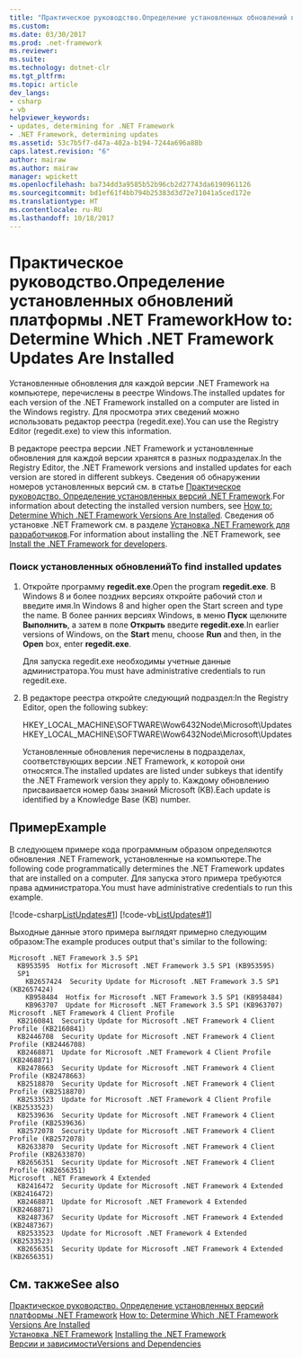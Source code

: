 ```yaml
---
title: "Практическое руководство.Определение установленных обновлений платформы .NET Framework"
ms.custom: 
ms.date: 03/30/2017
ms.prod: .net-framework
ms.reviewer: 
ms.suite: 
ms.technology: dotnet-clr
ms.tgt_pltfrm: 
ms.topic: article
dev_langs:
- csharp
- vb
helpviewer_keywords:
- updates, determining for .NET Framework
- .NET Framework, determining updates
ms.assetid: 53c7b5f7-d47a-402a-b194-7244a696a88b
caps.latest.revision: "6"
author: mairaw
ms.author: mairaw
manager: wpickett
ms.openlocfilehash: ba734dd3a9585b52b96cb2d27743da6190961126
ms.sourcegitcommit: bd1ef61f4bb794b25383d3d72e71041a5ced172e
ms.translationtype: HT
ms.contentlocale: ru-RU
ms.lasthandoff: 10/18/2017
---
```

# <a name="how-to-determine-which-net-framework-updates-are-installed"></a><span data-ttu-id="124eb-102">Практическое руководство.Определение установленных обновлений платформы .NET Framework</span><span class="sxs-lookup"><span data-stu-id="124eb-102">How to: Determine Which .NET Framework Updates Are Installed</span></span>
<span data-ttu-id="124eb-103">Установленные обновления для каждой версии .NET Framework на компьютере, перечислены в реестре Windows.</span><span class="sxs-lookup"><span data-stu-id="124eb-103">The installed updates for each version of the .NET Framework installed on a computer are listed in the Windows registry.</span></span> <span data-ttu-id="124eb-104">Для просмотра этих сведений можно использовать редактор реестра (regedit.exe).</span><span class="sxs-lookup"><span data-stu-id="124eb-104">You can use the Registry Editor (regedit.exe) to view this information.</span></span>  
  
 <span data-ttu-id="124eb-105">В редакторе реестра версии .NET Framework и установленные обновления для каждой версии хранятся в разных подразделах.</span><span class="sxs-lookup"><span data-stu-id="124eb-105">In the Registry Editor, the .NET Framework versions and installed updates for each version are stored in different subkeys.</span></span> <span data-ttu-id="124eb-106">Сведения об обнаружении номеров установленных версий см. в статье [Практическое руководство. Определение установленных версий .NET Framework](../../../docs/framework/migration-guide/how-to-determine-which-versions-are-installed.md).</span><span class="sxs-lookup"><span data-stu-id="124eb-106">For information about detecting the installed version numbers, see [How to: Determine Which .NET Framework Versions Are Installed](../../../docs/framework/migration-guide/how-to-determine-which-versions-are-installed.md).</span></span> <span data-ttu-id="124eb-107">Сведения об установке .NET Framework см. в разделе [Установка .NET Framework для разработчиков](../../../docs/framework/install/guide-for-developers.md).</span><span class="sxs-lookup"><span data-stu-id="124eb-107">For information about installing the .NET Framework, see [Install the .NET Framework for developers](../../../docs/framework/install/guide-for-developers.md).</span></span>  
  
### <a name="to-find-installed-updates"></a><span data-ttu-id="124eb-108">Поиск установленных обновлений</span><span class="sxs-lookup"><span data-stu-id="124eb-108">To find installed updates</span></span>  
  
1.  <span data-ttu-id="124eb-109">Откройте программу **regedit.exe**.</span><span class="sxs-lookup"><span data-stu-id="124eb-109">Open the program **regedit.exe**.</span></span> <span data-ttu-id="124eb-110">В Windows 8 и более поздних версиях откройте рабочий стол и введите имя.</span><span class="sxs-lookup"><span data-stu-id="124eb-110">In Windows 8 and higher open the Start screen and type the name.</span></span> <span data-ttu-id="124eb-111">В более ранних версиях Windows, в меню **Пуск** щелкните **Выполнить**, а затем в поле **Открыть** введите **regedit.exe**.</span><span class="sxs-lookup"><span data-stu-id="124eb-111">In earlier versions of Windows, on the **Start** menu, choose **Run** and then, in the **Open** box, enter **regedit.exe**.</span></span>  
  
     <span data-ttu-id="124eb-112">Для запуска regedit.exe необходимы учетные данные администратора.</span><span class="sxs-lookup"><span data-stu-id="124eb-112">You must have administrative credentials to run regedit.exe.</span></span>  
  
2.  <span data-ttu-id="124eb-113">В редакторе реестра откройте следующий подраздел:</span><span class="sxs-lookup"><span data-stu-id="124eb-113">In the Registry Editor, open the following subkey:</span></span>  
  
     <span data-ttu-id="124eb-114">HKEY_LOCAL_MACHINE\SOFTWARE\Wow6432Node\Microsoft\Updates</span><span class="sxs-lookup"><span data-stu-id="124eb-114">HKEY_LOCAL_MACHINE\SOFTWARE\Wow6432Node\Microsoft\Updates</span></span>  
  
     <span data-ttu-id="124eb-115">Установленные обновления перечислены в подразделах, соответствующих версии .NET Framework, к которой они относятся.</span><span class="sxs-lookup"><span data-stu-id="124eb-115">The installed updates are listed under subkeys that identify the .NET Framework version they apply to.</span></span> <span data-ttu-id="124eb-116">Каждому обновлению присваивается номер базы знаний Microsoft (KB).</span><span class="sxs-lookup"><span data-stu-id="124eb-116">Each update is identified by a Knowledge Base (KB) number.</span></span>  
  
## <a name="example"></a><span data-ttu-id="124eb-117">Пример</span><span class="sxs-lookup"><span data-stu-id="124eb-117">Example</span></span>  
 <span data-ttu-id="124eb-118">В следующем примере кода программным образом определяются обновления .NET Framework, установленные на компьютере.</span><span class="sxs-lookup"><span data-stu-id="124eb-118">The following code programmatically determines the .NET Framework updates that are installed on a computer.</span></span> <span data-ttu-id="124eb-119">Для запуска этого примера требуются права администратора.</span><span class="sxs-lookup"><span data-stu-id="124eb-119">You must have administrative credentials to run this example.</span></span>  
  
 [!code-csharp[ListUpdates#1](../../../samples/snippets/csharp/VS_Snippets_CLR/listupdates/cs/program.cs#1)]
 [!code-vb[ListUpdates#1](../../../samples/snippets/visualbasic/VS_Snippets_CLR/listupdates/vb/program.vb#1)]  
  
 <span data-ttu-id="124eb-120">Выходные данные этого примера выглядят примерно следующим образом:</span><span class="sxs-lookup"><span data-stu-id="124eb-120">The example produces output that's similar to the following:</span></span>  
  
```  
Microsoft .NET Framework 3.5 SP1  
  KB953595  Hotfix for Microsoft .NET Framework 3.5 SP1 (KB953595)  
  SP1  
    KB2657424  Security Update for Microsoft .NET Framework 3.5 SP1 (KB2657424)  
    KB958484  Hotfix for Microsoft .NET Framework 3.5 SP1 (KB958484)  
    KB963707  Update for Microsoft .NET Framework 3.5 SP1 (KB963707)  
Microsoft .NET Framework 4 Client Profile  
  KB2160841  Security Update for Microsoft .NET Framework 4 Client Profile (KB2160841)  
  KB2446708  Security Update for Microsoft .NET Framework 4 Client Profile (KB2446708)  
  KB2468871  Update for Microsoft .NET Framework 4 Client Profile (KB2468871)  
  KB2478663  Security Update for Microsoft .NET Framework 4 Client Profile (KB2478663)  
  KB2518870  Security Update for Microsoft .NET Framework 4 Client Profile (KB2518870)  
  KB2533523  Update for Microsoft .NET Framework 4 Client Profile (KB2533523)  
  KB2539636  Security Update for Microsoft .NET Framework 4 Client Profile (KB2539636)  
  KB2572078  Security Update for Microsoft .NET Framework 4 Client Profile (KB2572078)  
  KB2633870  Security Update for Microsoft .NET Framework 4 Client Profile (KB2633870)  
  KB2656351  Security Update for Microsoft .NET Framework 4 Client Profile (KB2656351)  
Microsoft .NET Framework 4 Extended  
  KB2416472  Security Update for Microsoft .NET Framework 4 Extended (KB2416472)  
  KB2468871  Update for Microsoft .NET Framework 4 Extended (KB2468871)  
  KB2487367  Security Update for Microsoft .NET Framework 4 Extended (KB2487367)  
  KB2533523  Update for Microsoft .NET Framework 4 Extended (KB2533523)  
  KB2656351  Security Update for Microsoft .NET Framework 4 Extended (KB2656351)  
```  
  
## <a name="see-also"></a><span data-ttu-id="124eb-121">См. также</span><span class="sxs-lookup"><span data-stu-id="124eb-121">See also</span></span>

<span data-ttu-id="124eb-122">[Практическое руководство. Определение установленных версий платформы .NET Framework](../../../docs/framework/migration-guide/how-to-determine-which-versions-are-installed.md) </span><span class="sxs-lookup"><span data-stu-id="124eb-122">[How to: Determine Which .NET Framework Versions Are Installed](../../../docs/framework/migration-guide/how-to-determine-which-versions-are-installed.md) </span></span>  
<span data-ttu-id="124eb-123">[Установка .NET Framework](../../../docs/framework/install/guide-for-developers.md) </span><span class="sxs-lookup"><span data-stu-id="124eb-123">[Installing the .NET Framework](../../../docs/framework/install/guide-for-developers.md) </span></span>  
[<span data-ttu-id="124eb-124">Версии и зависимости</span><span class="sxs-lookup"><span data-stu-id="124eb-124">Versions and Dependencies</span></span>](../../../docs/framework/migration-guide/versions-and-dependencies.md)
